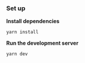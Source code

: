### Set up

**Install dependencies**

```
yarn install
```

**Run the development server**

```
yarn dev
```
